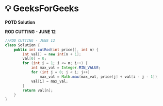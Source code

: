 # **💡  GeeksForGeeks**
**POTD Solution**

**ROD CUTTING - JUNE 12**

```java
//ROD CUTTING - JUNE 12
class Solution {
    public int cutRod(int price[], int n) {
        int val[] = new int[n + 1];
        val[0] = 0;
        for (int i = 1; i <= n; i++) {
            int max_val = Integer.MIN_VALUE;
            for (int j = 0; j < i; j++)
                max_val = Math.max(max_val, price[j] + val[i - j - 1]);
            val[i] = max_val;
        }
        return val[n];
    }
}
```
